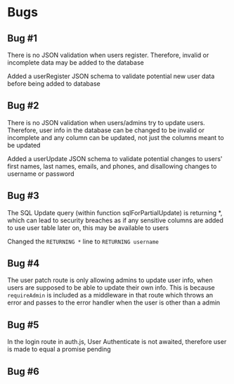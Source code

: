 # Bugs

## Bug #1

There is no JSON validation when users register. Therefore, invalid or incomplete data may be added to the database

Added a userRegister JSON schema to validate potential new user data before being added to database

## Bug #2

There is no JSON validation when users/admins try to update users. Therefore, user info in the database can be changed to be invalid or incomplete and any column can be updated, not just the columns meant to be updated

Added a userUpdate JSON schema to validate potential changes to users' first names, last names, emails, and phones, and disallowing changes to username or password

## Bug #3

The SQL Update query (within function sqlForPartialUpdate) is returning *, which can lead to security breaches as if any sensitive columns are added to use user table later on, this may be available to users

Changed the `RETURNING *` line to `RETURNING username`

## Bug #4

The user patch route is only allowing admins to update user info, when users are supposed to be able to update their own info. This is because `requireAdmin`  is included as a middleware in that route which throws an error and passes to the error handler when the user is other than a admin

## Bug #5

In the login route in auth.js, User Authenticate is not awaited, therefore user is made to equal a promise pending

## Bug #6

















